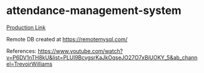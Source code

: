 # attendance-management-system

[Production Link](https://attendance-mgt-staging.herokuapp.com/)

Remote DB created at https://remotemysql.com/

References: https://www.youtube.com/watch?v=P6DV1nTH8kU&list=PLUl9BcvgsrKaJkOqseJO27O7xBiUOKY_5&ab_channel=TrevoirWilliams
